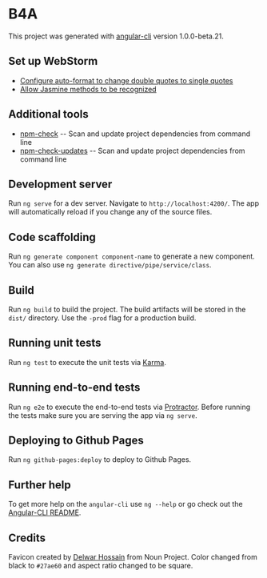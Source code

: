 # B4A

This project was generated with [angular-cli](https://github.com/angular/angular-cli) version 1.0.0-beta.21.

## Set up WebStorm
- [Configure auto-format to change double quotes to single quotes](http://stackoverflow.com/a/38480501/1747491)
- [Allow Jasmine methods to be recognized](http://stackoverflow.com/a/39585549/1747491)

## Additional tools
- [npm-check](https://github.com/dylang/npm-check) -- Scan and update project dependencies from command line
- [npm-check-updates](https://github.com/tjunnone/npm-check-updates) -- Scan and update project dependencies from command line

## Development server
Run `ng serve` for a dev server. Navigate to `http://localhost:4200/`. The app will automatically reload if you change any of the source files.

## Code scaffolding

Run `ng generate component component-name` to generate a new component. You can also use `ng generate directive/pipe/service/class`.

## Build

Run `ng build` to build the project. The build artifacts will be stored in the `dist/` directory. Use the `-prod` flag for a production build.

## Running unit tests

Run `ng test` to execute the unit tests via [Karma](https://karma-runner.github.io).

## Running end-to-end tests

Run `ng e2e` to execute the end-to-end tests via [Protractor](http://www.protractortest.org/). 
Before running the tests make sure you are serving the app via `ng serve`.

## Deploying to Github Pages

Run `ng github-pages:deploy` to deploy to Github Pages.

## Further help

To get more help on the `angular-cli` use `ng --help` or go check out the [Angular-CLI README](https://github.com/angular/angular-cli/blob/master/README.md).

## Credits

Favicon created by [Delwar Hossain](https://thenounproject.com/delwar/) from Noun Project. Color changed from black to `#27ae60` and aspect ratio changed to be square.
